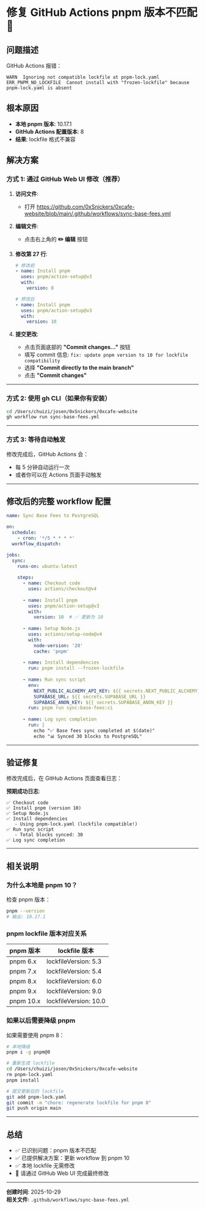 # 修复 GitHub Actions pnpm 版本不匹配 🔧

## 问题描述

GitHub Actions 报错：
```
WARN  Ignoring not compatible lockfile at pnpm-lock.yaml
ERR_PNPM_NO_LOCKFILE  Cannot install with "frozen-lockfile" because pnpm-lock.yaml is absent
```

## 根本原因

- **本地 pnpm 版本**: 10.17.1
- **GitHub Actions 配置版本**: 8
- **结果**: lockfile 格式不兼容

## 解决方案

### 方式 1: 通过 GitHub Web UI 修改（推荐）

1. **访问文件**: 
   - 打开 https://github.com/0xSnickers/0xcafe-website/blob/main/.github/workflows/sync-base-fees.yml

2. **编辑文件**: 
   - 点击右上角的 **✏️ 编辑** 按钮

3. **修改第 27 行**:
   ```yaml
   # 修改前
   - name: Install pnpm
     uses: pnpm/action-setup@v3
     with:
       version: 8
   
   # 修改后
   - name: Install pnpm
     uses: pnpm/action-setup@v3
     with:
       version: 10
   ```

4. **提交更改**:
   - 点击页面底部的 **"Commit changes..."** 按钮
   - 填写 commit 信息: `fix: update pnpm version to 10 for lockfile compatibility`
   - 选择 **"Commit directly to the main branch"**
   - 点击 **"Commit changes"**

---

### 方式 2: 使用 gh CLI（如果你有安装）

```bash
cd /Users/chuizi/josen/0xSnickers/0xcafe-website
gh workflow run sync-base-fees.yml
```

---

### 方式 3: 等待自动触发

修改完成后，GitHub Actions 会：
- 每 5 分钟自动运行一次
- 或者你可以在 Actions 页面手动触发

---

## 修改后的完整 workflow 配置

```yaml
name: Sync Base Fees to PostgreSQL

on:
  schedule:
    - cron: '*/5 * * * *'
  workflow_dispatch:

jobs:
  sync:
    runs-on: ubuntu-latest
    
    steps:
      - name: Checkout code
        uses: actions/checkout@v4
      
      - name: Install pnpm
        uses: pnpm/action-setup@v3
        with:
          version: 10  # ✅ 更新为 10
      
      - name: Setup Node.js
        uses: actions/setup-node@v4
        with:
          node-version: '20'
          cache: 'pnpm'
      
      - name: Install dependencies
        run: pnpm install --frozen-lockfile
      
      - name: Run sync script
        env:
          NEXT_PUBLIC_ALCHEMY_API_KEY: ${{ secrets.NEXT_PUBLIC_ALCHEMY_API_KEY }}
          SUPABASE_URL: ${{ secrets.SUPABASE_URL }}
          SUPABASE_ANON_KEY: ${{ secrets.SUPABASE_ANON_KEY }}
        run: pnpm run sync:base-fees:ci
      
      - name: Log sync completion
        run: |
          echo "✅ Base fees sync completed at $(date)"
          echo "📊 Synced 30 blocks to PostgreSQL"
```

---

## 验证修复

修改完成后，在 GitHub Actions 页面查看日志：

**预期成功日志**:
```
✅ Checkout code
✅ Install pnpm (version 10)
✅ Setup Node.js
✅ Install dependencies
   - Using pnpm-lock.yaml (lockfile compatible!)
✅ Run sync script
   - Total blocks synced: 30
✅ Log sync completion
```

---

## 相关说明

### 为什么本地是 pnpm 10？

检查 pnpm 版本：
```bash
pnpm --version
# 输出: 10.17.1
```

### pnpm lockfile 版本对应关系

| pnpm 版本 | lockfile 版本 |
|----------|--------------|
| pnpm 6.x | lockfileVersion: 5.3 |
| pnpm 7.x | lockfileVersion: 5.4 |
| pnpm 8.x | lockfileVersion: 6.0 |
| pnpm 9.x | lockfileVersion: 9.0 |
| pnpm 10.x | lockfileVersion: 10.0 |

### 如果以后需要降级 pnpm

如果需要使用 pnpm 8：
```bash
# 本地降级
pnpm i -g pnpm@8

# 重新生成 lockfile
cd /Users/chuizi/josen/0xSnickers/0xcafe-website
rm pnpm-lock.yaml
pnpm install

# 提交更新后的 lockfile
git add pnpm-lock.yaml
git commit -m "chore: regenerate lockfile for pnpm 8"
git push origin main
```

---

## 总结

- ✅ 已识别问题：pnpm 版本不匹配
- ✅ 已提供解决方案：更新 workflow 到 pnpm 10
- ✅ 本地 lockfile 无需修改
- 📝 请通过 GitHub Web UI 完成最终修改

---

**创建时间**: 2025-10-29  
**相关文件**: `.github/workflows/sync-base-fees.yml`

